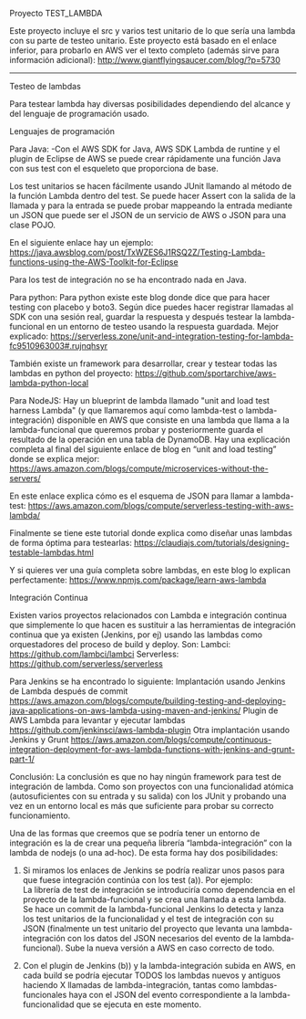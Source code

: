 Proyecto TEST_LAMBDA

Este proyecto incluye el src y varios test unitario de lo que sería una lambda con su parte de testeo unitario. Este proyecto está basado en el enlace inferior, para probarlo en AWS ver el texto completo (además sirve para información adicional):
http://www.giantflyingsaucer.com/blog/?p=5730

--------------------------

Testeo de lambdas

Para testear lambda hay diversas posibilidades dependiendo del alcance y del lenguaje de programación usado.

Lenguajes de programación

Para Java:
-Con el AWS SDK for Java, AWS SDK Lambda de runtine y el plugin de Eclipse de AWS se puede crear rápidamente una función Java con sus test con el esqueleto que proporciona de base.

Los test unitarios se hacen fácilmente usando JUnit llamando al método de la función Lambda dentro del test. Se puede hacer Assert con la salida de la llamada y para la entrada se puede probar mappeando la entrada mediante un JSON que puede ser el JSON de un servicio de AWS o JSON para  una clase POJO.

En el siguiente enlace hay un ejemplo: 
https://java.awsblog.com/post/TxWZES6J1RSQ2Z/Testing-Lambda-functions-using-the-AWS-Toolkit-for-Eclipse

Para los test de integración no se ha encontrado nada en Java. 

Para python:
Para python existe este blog donde dice que para hacer testing con placebo y boto3.
Según dice puedes hacer registrar llamadas al SDK con una sesión real, guardar la respuesta y después testear la lambda-funcional en un entorno de testeo usando la respuesta guardada. Mejor explicado:
https://serverless.zone/unit-and-integration-testing-for-lambda-fc9510963003#.rujnqhsyr

También existe un framework para desarrollar, crear y testear todas las lambdas en python del proyecto:
https://github.com/sportarchive/aws-lambda-python-local

Para NodeJS:
Hay un blueprint de lambda llamado "unit and load test harness Lambda" (y que llamaremos aquí como lambda-test o lambda-integración) disponible en AWS que consiste en una lambda que llama a la lambda-funcional que queremos probar y posteriormente guarda el resultado de la operación en una tabla de DynamoDB.
Hay una explicación completa al final del siguiente enlace de blog en “unit and load testing” donde se explica mejor: https://aws.amazon.com/blogs/compute/microservices-without-the-servers/

En este enlace explica cómo es el esquema de JSON para llamar a lambda-test:
https://aws.amazon.com/blogs/compute/serverless-testing-with-aws-lambda/

Finalmente se tiene este tutorial donde explica como diseñar unas lambdas de forma óptima para testearlas:
https://claudiajs.com/tutorials/designing-testable-lambdas.html

Y si quieres ver una guía completa sobre lambdas, en este blog lo explican perfectamente:
https://www.npmjs.com/package/learn-aws-lambda

Integración Continua

Existen varios proyectos relacionados con Lambda e integración continua que simplemente lo que hacen es sustituir a las herramientas de integración continua que ya existen (Jenkins, por ej) usando las lambdas como orquestadores del proceso de build y deploy. Son:
Lambci: https://github.com/lambci/lambci
Serverless: https://github.com/serverless/serverless

Para Jenkins se ha encontrado lo siguiente:
Implantación usando Jenkins de Lambda después de commit https://aws.amazon.com/blogs/compute/building-testing-and-deploying-java-applications-on-aws-lambda-using-maven-and-jenkins/
Plugin de AWS Lambda para levantar y ejecutar lambdas https://github.com/jenkinsci/aws-lambda-plugin
Otra implantación usando Jenkins y Grunt https://aws.amazon.com/blogs/compute/continuous-integration-deployment-for-aws-lambda-functions-with-jenkins-and-grunt-part-1/


Conclusión:
La conclusión es que no hay ningún framework para test de integración de lambda. Como son proyectos con una funcionalidad atómica (autosuficientes con su entrada y su salida) con los JUnit y probando una vez en un entorno local es más que suficiente para probar su correcto funcionamiento.

Una de las formas que creemos que se podría tener un entorno de integración es la de crear una pequeña librería “lambda-integración” con la lambda de nodejs (o una ad-hoc). De esta forma hay dos posibilidades:

1. Si miramos los enlaces de Jenkins se podría realizar unos pasos para que fuese integración continúa con los test (a)). Por ejemplo:  
La librería de test de integración se introduciría como dependencia en el proyecto de la lambda-funcional y se crea una llamada a esta lambda.
Se hace un commit de la lambda-funcional
Jenkins lo detecta y lanza los test unitarios de la funcionalidad y el test de integración con su JSON (finalmente un test unitario del proyecto que levanta una lambda-integración con los datos del JSON necesarios del evento de la lambda-funcional).
Sube la nueva versión a AWS en caso correcto de todo.

2. Con el plugin de Jenkins (b)) y la lambda-integración subida en AWS, en cada build se podría ejecutar TODOS los lambdas nuevos y antiguos haciendo X llamadas de lambda-integración, tantas como lambdas-funcionales haya con el JSON del evento correspondiente a la lambda-funcionalidad que se ejecuta en este momento.

